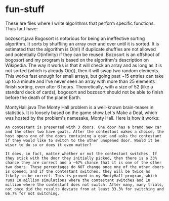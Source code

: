 # fun-stuff
These are files where I write algorithms that perform specific functions. Thus far I have:

bozosort.java
	Bogosort is notorious for being an ineffective sorting algorithm. It sorts by shuffling an array over and over until it is sorted. It is estimated that the algorithm is O(n!) if duplicate shuffles are not allowed and potentially O(infinity) if they can be reused. Bozosort is an offshoot of bogosort and my program is based on the algorithm's description on Wikipedia. The way it works is that it will check an array and as long as it is not sorted (which is already O(n)), then it will swap two random elements. This works fast enough for small arrays, but going past ~15 entries can take up to a minute and I've never seen an array with more than 25 elements finish sorting, even after 6 hours. Theoretically, with a size of 52 (like a standard deck of cards), bogosort and bozosort should not be able to finish before the death of the planet Earth.
	
MontyHall.java
	The Monty Hall problem is a well-known brain-teaser in statistics. It is loosely based on the game show Let's Make a Deal, which was hosted by the problem's namesake, Monty Hall. Here is how it works:
	
	An contestant is presented with 3 doors. One door has a brand new car and the other two have goats. After the contestant makes a choice, the host opens one of the doors containing a goat and asks the contestant if they would like to switch to the other unopened door. Would it be wiser to do so or does it even matter?
	
	It does, in fact, matter whether or not the contestant switches. If they stick with the door they initially picked, then there is a 33% chance they are correct and a ~67% chance that it is one of the other two doors. These percentages do NOT change once one of the other doors is opened, and if the contestant switches, they will be twice as likely to be correct. This is proved in my MontyHall program, which runs 10 million simulations where the contestant switches and 10 million where the contestant does not switch. After many, many trials, not once did the results deviate from at least 33.3% for switching and 66.7% for not switching.
